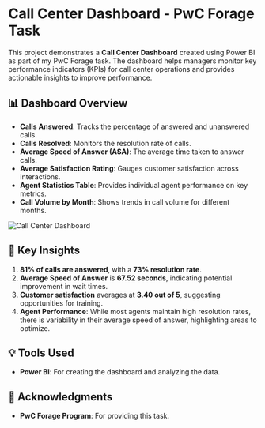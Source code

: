 # Call Center Dashboard - PwC Forage Task

This project demonstrates a **Call Center Dashboard** created using Power BI as part of my PwC Forage task. The dashboard helps managers monitor key performance indicators (KPIs) for call center operations and provides actionable insights to improve performance.

## 📊 Dashboard Overview
- **Calls Answered**: Tracks the percentage of answered and unanswered calls.
- **Calls Resolved**: Monitors the resolution rate of calls.
- **Average Speed of Answer (ASA)**: The average time taken to answer calls.
- **Average Satisfaction Rating**: Gauges customer satisfaction across interactions.
- **Agent Statistics Table**: Provides individual agent performance on key metrics.
- **Call Volume by Month**: Shows trends in call volume for different months.

![Call Center Dashboard]()

## 🔑 Key Insights
1. **81% of calls are answered**, with a **73% resolution rate**.
2. **Average Speed of Answer** is **67.52 seconds**, indicating potential improvement in wait times.
3. **Customer satisfaction** averages at **3.40 out of 5**, suggesting opportunities for training.
4. **Agent Performance**: While most agents maintain high resolution rates, there is variability in their average speed of answer, highlighting areas to optimize.

## 💡 Tools Used
- **Power BI**: For creating the dashboard and analyzing the data.

## 🤝 Acknowledgments
- **PwC Forage Program**: For providing this task.
